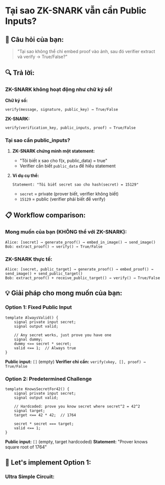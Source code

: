 # Tại sao ZK-SNARK vẫn cần Public Inputs?

## 🤔 **Câu hỏi của bạn:**
> "Tại sao không thể chỉ embed proof vào ảnh, sau đó verifier extract và verify → True/False?"

## 🔍 **Trả lời:**

### **ZK-SNARK không hoạt động như chữ ký số!**

**Chữ ký số:**
```
verify(message, signature, public_key) → True/False
```

**ZK-SNARK:**
```
verify(verification_key, public_inputs, proof) → True/False
```

### **Tại sao cần public_inputs?**

1. **ZK-SNARK chứng minh một statement:**
   - "Tôi biết x sao cho f(x, public_data) = true"
   - Verifier cần biết `public_data` để hiểu statement

2. **Ví dụ cụ thể:**
   ```
   Statement: "Tôi biết secret sao cho hash(secret) = 15129"
   ```
   - `secret` = private (prover biết, verifier không biết)
   - `15129` = public (verifier phải biết để verify)

## 📋 **Workflow comparison:**

### **Mong muốn của bạn (KHÔNG thể với ZK-SNARK):**
```
Alice: [secret] → generate_proof() → embed_in_image() → send_image()
Bob: extract_proof() → verify() → True/False
```

### **ZK-SNARK thực tế:**
```
Alice: [secret, public_target] → generate_proof() → embed_proof() → send_image() + send_public_target()
Bob: extract_proof() + receive_public_target() → verify() → True/False
```

## 💡 **Giải pháp cho mong muốn của bạn:**

### **Option 1: Fixed Public Input**
```circom
template AlwaysValid() {
    signal private input secret;
    signal output valid;
    
    // Any secret works, just prove you have one
    signal dummy;
    dummy <== secret * secret;
    valid <== 1;  // Always true
}
```

**Public input:** `[]` (empty)
**Verifier chỉ cần:** `verify(vkey, [], proof) → True/False`

### **Option 2: Predetermined Challenge**
```circom
template KnowsSecretFor42() {
    signal private input secret;
    signal output valid;
    
    // Hardcoded: prove you know secret where secret^2 = 42^2
    signal target;
    target <== 42 * 42;  // 1764
    
    secret * secret === target;
    valid <== 1;
}
```

**Public input:** `[]` (empty, target hardcoded)
**Statement:** "Prover knows square root of 1764"

## 🚀 **Let's implement Option 1:**

### **Ultra Simple Circuit:**